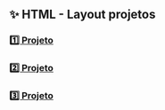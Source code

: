 ## ✨ HTML - Layout projetos

### [1️⃣ Projeto](projeto-1)

### [2️⃣ Projeto](projeto-2)

### [3️⃣ Projeto](projeto-3)
